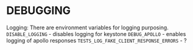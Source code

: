 DEBUGGING
=====

Logging:
There are environment variables for logging purposing.
`DISABLE_LOGGING` - disables logging for keystone
`DEBUG_APOLLO` - enables logging of apollo responses
`TESTS_LOG_FAKE_CLIENT_RESPONSE_ERRORS` - ?